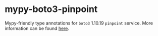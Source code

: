 # mypy-boto3-pinpoint

Mypy-friendly type annotations for `boto3` 1.10.19 `pinpoint` service.
More information can be found [here](https://github.com/vemel/mypy_boto3).